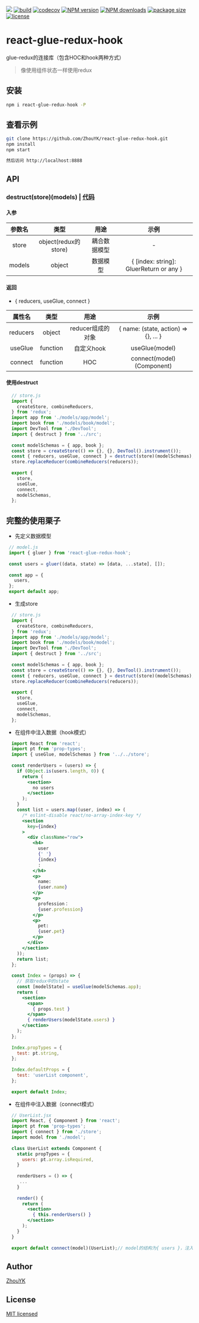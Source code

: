 <a href="https://996.icu"><img src="https://img.shields.io/badge/link-996.icu-red.svg"></a>
[![build](https://img.shields.io/travis/com/ZhouYK/react-glue-redux-hook.svg)](https://travis-ci.com/ZhouYK/glue-redux)
[![codecov](https://codecov.io/gh/ZhouYK/react-glue-redux-hook/branch/master/graph/badge.svg)](https://codecov.io/gh/ZhouYK/react-glue-redux-hook)
[![NPM version](https://img.shields.io/npm/v/react-glue-redux-hook.svg?style=flat)](https://www.npmjs.com/package/glue-redux)
[![NPM downloads](http://img.shields.io/npm/dm/react-glue-redux-hook.svg?style=flat)](https://www.npmjs.com/package/glue-redux)
[![package size](https://img.shields.io/bundlephobia/minzip/react-glue-redux-hook.svg)]()
[![license](https://img.shields.io/github/license/ZhouYK/react-glue-redux-hook.svg)]()

# react-glue-redux-hook

glue-redux的连接库（包含HOC和hook两种方式）
> 像使用组件状态一样使用redux

## 安装
```bash
npm i react-glue-redux-hook -P
```

## 查看示例
```bash
git clone https://github.com/ZhouYK/react-glue-redux-hook.git
npm install
npm start

然后访问 http://localhost:8888
```
## API
### destruct(store)(models) | [代码](https://github.com/ZhouYK/react-glux/blob/master/example/configStore.js)

#### 入参

| 参数名 | 类型 | 用途 | 示例
| :----: | :----: | :----: | :----:
| store | object(redux的store) | 耦合数据模型 | -
| models | object | 数据模型 | { [index: string]: GluerReturn or any }
  
#### 返回
- { reducers, useGlue, connect }

| 属性名 | 类型 | 用途 | 示例 
| :----: | :----: | :----: | :----:
| reducers | object | reducer组成的对象 | { name: (state, action) => {}, ... } 
| useGlue | function | 自定义hook | useGlue(model)
| connect | function | HOC | connect(model)(Component)

#### 使用destruct
```js
  // store.js
  import {
    createStore, combineReducers,
  } from 'redux';
  import app from './models/app/model';
  import book from './models/book/model';
  import DevTool from './DevTool';
  import { destruct } from '../src';
  
  const modelSchemas = { app, book };
  const store = createStore(() => {}, {}, DevTool().instrument());
  const { reducers, useGlue, connect } = destruct(store)(modelSchemas);
  store.replaceReducer(combineReducers(reducers));
  
  export {
    store,
    useGlue,
    connect,
    modelSchemas,
  };

```
## 完整的使用栗子

* 先定义数据模型

```js
 // model.js
 import { gluer } from 'react-glue-redux-hook';
 
 const users = gluer((data, state) => [data, ...state], []);
 
 const app = {
   users,
 };
 export default app;

```

* 生成store

```js
  // store.js
  import {
    createStore, combineReducers,
  } from 'redux';
  import app from './models/app/model';
  import book from './models/book/model';
  import DevTool from './DevTool';
  import { destruct } from '../src';
  
  const modelSchemas = { app, book };
  const store = createStore(() => {}, {}, DevTool().instrument());
  const { reducers, useGlue, connect } = destruct(store)(modelSchemas);
  store.replaceReducer(combineReducers(reducers));
  
  export {
    store,
    useGlue,
    connect,
    modelSchemas,
  };

```

* 在组件中注入数据（hook模式）

```jsx
  import React from 'react';
  import pt from 'prop-types';
  import { useGlue, modelSchemas } from '../../store';
  
  const renderUsers = (users) => {
    if (Object.is(users.length, 0)) {
      return (
        <section>
          no users
        </section>
      );
    }
    const list = users.map((user, index) => (
      /* eslint-disable react/no-array-index-key */
      <section
        key={index}
      >
        <div className="row">
          <h4>
            user
            {' '}
            {index}
            :
          </h4>
          <p>
            name:
            {user.name}
          </p>
          <p>
            profession：
            {user.profession}
          </p>
          <p>
            pet:
            {user.pet}
          </p>
        </div>
      </section>
    ));
    return list;
  };
  
  const Index = (props) => {
    // 获取redux中的state
    const [modelState] = useGlue(modelSchemas.app);
    return (
      <section>
        <span>
          { props.test }
        </span>
        { renderUsers(modelState.users) }
      </section>
    );
  };
  
  Index.propTypes = {
    test: pt.string,
  };
  
  Index.defaultProps = {
    test: 'userList component',
  };
  
  export default Index;

```
* 在组件中注入数据（connect模式）

```jsx
  // UserList.jsx
  import React, { Component } from 'react';
  import pt from 'prop-types';
  import { connect } from './store';
  import model from './model';
  
  class UserList extends Component {
    static propTypes = {
      users: pt.array.isRequired,
    }
  
    renderUsers = () => {
     ...
    }
  
    render() {
      return (
        <section>
          { this.renderUsers() }
        </section>
      );
    }
  }
  
  export default connect(model)(UserList);// model的结构为{ users }，注入组件的属性则为this.props.users
```

## Author
[ZhouYK](https://github.com/ZhouYK)

## License
[MIT licensed](https://github.com/ZhouYK/react-glue-redux-hook/blob/master/LICENSE) 
